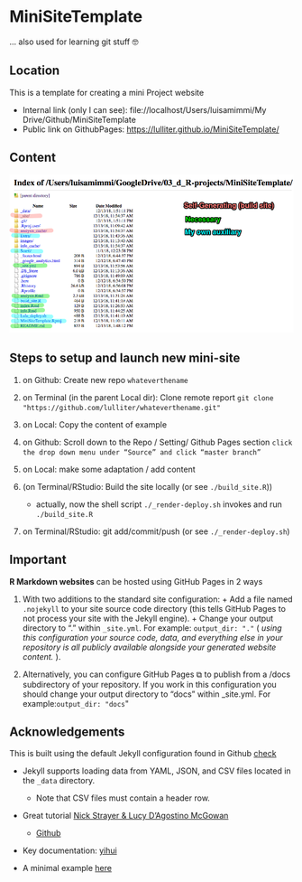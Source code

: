 # MiniSiteTemplate

... also used for  learning git stuff 🤓

## Location

This is a template for creating a mini Project website  

+ Internal link (only I can see): file://localhost/Users/luisamimmi/My Drive/Github/MiniSiteTemplate
+ Public link on GithubPages:  https://lulliter.github.io/MiniSiteTemplate/

## Content

![Content of the Exe Repo](./images/MiniSiteTemplate.png)

## Steps to setup and launch new mini-site

1. on Github: Create new repo `whateverthename`
2. on Terminal (in the parent Local dir): Clone remote report
	`git clone "https://github.com/lulliter/whateverthename.git"`

3. on Local: Copy the content of example
4. on Github: Scroll down to the Repo / Setting/ Github Pages section
	`click the drop down menu under “Source” and click “master branch”`

5. on Local: make some adaptation / add content
6. (on Terminal/RStudio: Build the site locally (or see `./build_site.R`))
	+ actually, now the shell script `./_render-deploy.sh` invokes and run  `./build_site.R`
7. on Terminal/RStudio: git add/commit/push (or see `./_render-deploy.sh`)
	
## Important

**R Markdown websites** can be hosted using GitHub Pages in 2 ways 

1. With two additions to the standard site configuration:
        + Add a file named `.nojekyll` to your site source code directory (this tells GitHub Pages to not process your site with the Jekyll engine).
        + Change your output directory to “.” within `_site.yml`. For example: `output_dir: "."` ( _using this configuration your source code, data, and everything else in your repository is all publicly available alongside your generated website content._ ).

2. Alternatively, you can configure GitHub Pages ⧉ to publish from a /docs subdirectory of your repository. If you work in this configuration you should change your output directory to “docs” within _site.yml. For example:`output_dir: "docs`"

## Acknowledgements

This is built using the default Jekyll configuration found in Github [check](https://jekyllrb.com/docs/configuration/default/)

+ Jekyll supports loading data from YAML, JSON, and CSV files located in the  `_data` directory.
	+ Note that CSV files must contain a header row.

+ Great tutorial [Nick Strayer & Lucy D’Agostino McGowan](http://nickstrayer.me/RMarkdown_Sites_tutorial/)
	+ [Github](https://github.com/nstrayer/personal_site)
+ Key documentation: [yihui](https://bookdown.org/yihui/rmarkdown/rmarkdown-site.html#site-configuration)
+ A minimal example [here](https://github.com/yihui/blogdown-jekyll)
